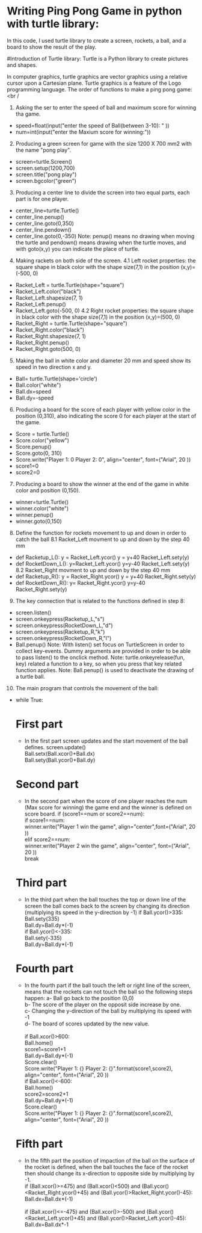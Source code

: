 # Writing Ping Pong Game in python with turtle library:
In this code, I used turtle library to create a screen, rockets, a ball, and a board to show the result of the play.

#Introduction of Turtle library:
Turtle is a Python library to create pictures and shapes.
<!-- The onscreen pen that you use for drawing is called the turtle, this is what gives the library its name.-->
In computer graphics, turtle graphics are vector graphics using a relative cursor upon a Cartesian plane. Turtle graphics is a feature of the Logo programming language. 
The order of functions to make a ping pong game:<br /
1. Asking the ser to enter the speed of ball and maximum score for winning tha game.
* speed=float(input("enter the speed of Ball(between 3-10): " ))
* num=int(input("enter the Maxium score for winning:"))<br />
2. Producing a green screen for game with the size 1200 X 700 mm2 with the name "pong play".
* screen=turtle.Screen()
* screen.setup(1200,700)
* screen.title("pong play")
* screen.bgcolor("green")<br />
3. Producing a center line to divide the screen into two equal parts, each part is for one player.
* center_line=turtle.Turtle()
* center_line.penup()
* center_line.goto(0,350)
* center_line.pendown()
* center_line.goto(0,-350)
Note: penup() means no drawing when moving the turtle and pendown() means drawing when the turtle moves, and with goto(x,y) you can indicate the place of turtle. <br />
4. Making rackets on both side of the screen.
4.1 Left rocket properties: the square shape in black color with the shape size(7,1) in the position (x,y)=(-500, 0)
* Racket_Left = turtle.Turtle(shape="square")
* Racket_Left.color("black")
* Racket_Left.shapesize(7, 1)
* Racket_Left.penup()
* Racket_Left.goto(-500, 0)
4.2 Right rocket properties: the square shape in black color with the shape size(7,1) in the position (x,y)=(500, 0)
* Racket_Right = turtle.Turtle(shape="square")
* Racket_Right.color("black")
* Racket_Right.shapesize(7, 1)
* Racket_Right.penup()
* Racket_Right.goto(500, 0)<br />
5. Making the ball in white color and diameter 20 mm and speed show its speed in two direction x and y.
* Ball= turtle.Turtle(shape='circle')
* Ball.color("white")
* Ball.dx=speed
* Ball.dy=-speed
6. Producing a board for the score of each player with yellow color in the position (0,310), also indicating the score 0 for each player at the start of the game.
* Score = turtle.Turtle()
* Score.color("yellow")
* Score.penup()
* Score.goto(0, 310)
* Score.write("Player 1: 0   Player 2: 0", align="center", font=("Arial", 20 ))
* score1=0
* score2=0 <br />
7. Producing a board to show the winner at the end of the game in white color and position (0,150).
* winner=turtle.Turtle()
* winner.color("white")
* winner.penup()
* winner.goto(0,150)
8. Define the function for rockets movement to up and down in order to catch the ball
8.1 Racket_Left movment to up and down by the step 40 mm
* def Racketup_L():
    y = Racket_Left.ycor()
    y = y+40
    Racket_Left.sety(y)
* def RocketDown_L():
    y=Racket_Left.ycor()
    y=y-40
    Racket_Left.sety(y)
8.2 Racket_Right movment to up and down by the step 40 mm
* def Racketup_R():
    y = Racket_Right.ycor()
    y = y+40
    Racket_Right.sety(y)
* def RocketDown_R():
    y= Racket_Right.ycor()
    y=y-40
    Racket_Right.sety(y)
9. The key connection that is related to the functions defined in step 8:
* screen.listen()
* screen.onkeypress(Racketup_L,"s")
* screen.onkeypress(RocketDown_L,"d")
* screen.onkeypress(Racketup_R,"k")
* screen.onkeypress(RocketDown_R,"l")
* Ball.penup()
Note: With listen() set focus on TurtleScreen in order to collect key-events. Dummy arguments are provided in order to be able to pass listen() to the onclick method.
Note: turtle.onkeyrelease(fun, key) related a function to a key, so when you press that key related function applies.
Note: Ball.penup() is used to deactivate the drawing of a turtle ball.
10. The main program that controls the movement of the ball:
* while True:<br />

    # First part
    * In the first part screen updates and the start movement of the ball defines.
    screen.update()<br />
    Ball.setx(Ball.xcor()+Ball.dx)<br />
    Ball.sety(Ball.ycor()+Ball.dy)<br />

    # Second part
    * In the second part when the score of one player reaches the num (Max score for winning) the game end and the winner is defined on score board.
    if (score1==num or score2==num):<br />
        if score1==num:<br />
            winner.write("Player 1 win the game", align="center",font=("Arial", 20 ))<br />
         elif score2==num:<br />
            winner.write("Player 2 win the game", align="center", font=("Arial", 20 ))<br />
        break<br />
    
    # Third part
    * In the third part when the ball touches the top or down line of the screen  the ball comes back to the screen by changing its direction (multiplying its speed in the y-direction by -1)
    if Ball.ycor()>335:<br />
        Ball.sety(335)<br />
        Ball.dy=Ball.dy*(-1)<br />
    if Ball.ycor()<-335:<br />
        Ball.sety(-335)<br />
        Ball.dy=Ball.dy*(-1)<br />
        
    # Fourth part
    * In the fourth part if the ball touch the left or right line of the screen, means that the rockets can not touch the ball so the following steps happen:
   a- Ball go back to the position (0,0)<br />
   b- The score of the player on the opposit side increase by one.<br />
   c- Changing the y-direction of the ball by multiplying its speed with -1 <br />
   d- The board of scores updated by the new value.<br /><br />
    if Ball.xcor()>600:<br />
        Ball.home()<br />
        score1=score1+1<br />
        Ball.dy=Ball.dy*(-1)<br />
        Score.clear()<br />
        Score.write("Player 1: {}   Player 2: {}".format(score1,score2), align="center", font=("Arial", 20 ))<br />
    if Ball.xcor()<-600:<br />
        Ball.home()<br />
        score2=score2+1<br />
        Ball.dy=Ball.dy*(-1)<br />
        Score.clear()<br />
        Score.write("Player 1: {}   Player 2: {}".format(score1,score2), align="center", font=("Arial", 20 ))<br />
    # Fifth part
    * In the fifth part the position of impaction of the ball on the surface of the rocket is defined, when the ball touches the face of the rocket then should change its x-direction to opposite side by multiplying by -1.<br />
    if (Ball.xcor()>=475) and (Ball.xcor()<500) and (Ball.ycor()<Racket_Right.ycor()+45) and (Ball.ycor()>Racket_Right.ycor()-45):<br />
        Ball.dx=Ball.dx*(-1)<br />          
    if (Ball.xcor()<=-475) and (Ball.xcor()>-500) and (Ball.ycor()<Racket_Left.ycor()+45) and (Ball.ycor()>Racket_Left.ycor()-45):<br />
        Ball.dx=Ball.dx*-1<br />
    
   
  
